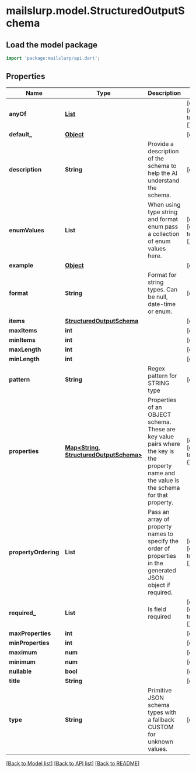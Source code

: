 # mailslurp.model.StructuredOutputSchema

## Load the model package
```dart
import 'package:mailslurp/api.dart';
```

## Properties
Name | Type | Description | Notes
------------ | ------------- | ------------- | -------------
**anyOf** | [**List<StructuredOutputSchema>**](StructuredOutputSchema) |  | [optional] [default to const []]
**default_** | [**Object**]() |  | [optional] 
**description** | **String** | Provide a description of the schema to help the AI understand the schema. | [optional] 
**enumValues** | **List<String>** | When using type string and format enum pass a collection of enum values here. | [optional] [default to const []]
**example** | [**Object**]() |  | [optional] 
**format** | **String** | Format for string types. Can be null, date-time or enum. | [optional] 
**items** | [**StructuredOutputSchema**](StructuredOutputSchema) |  | [optional] 
**maxItems** | **int** |  | [optional] 
**minItems** | **int** |  | [optional] 
**maxLength** | **int** |  | [optional] 
**minLength** | **int** |  | [optional] 
**pattern** | **String** | Regex pattern for STRING type | [optional] 
**properties** | [**Map<String, StructuredOutputSchema>**](StructuredOutputSchema) | Properties of an OBJECT schema. These are key value pairs where the key is the property name and the value is the schema for that property. | [optional] [default to const {}]
**propertyOrdering** | **List<String>** | Pass an array of property names to specify the order of properties in the generated JSON object if required. | [optional] [default to const []]
**required_** | **List<String>** | Is field required | [optional] [default to const []]
**maxProperties** | **int** |  | [optional] 
**minProperties** | **int** |  | [optional] 
**maximum** | **num** |  | [optional] 
**minimum** | **num** |  | [optional] 
**nullable** | **bool** |  | [optional] 
**title** | **String** |  | [optional] 
**type** | **String** | Primitive JSON schema types with a fallback CUSTOM for unknown values. | [optional] 

[[Back to Model list]](../README#documentation-for-models) [[Back to API list]](../README#documentation-for-api-endpoints) [[Back to README]](../README)


